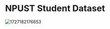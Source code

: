 # NPUST Student Dataset

![1727182176653](https://github.com/user-attachments/assets/519568fe-f5c7-4394-8ec8-2057b41aa783)
